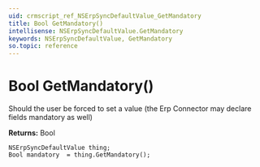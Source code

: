```yaml
---
uid: crmscript_ref_NSErpSyncDefaultValue_GetMandatory
title: Bool GetMandatory()
intellisense: NSErpSyncDefaultValue.GetMandatory
keywords: NSErpSyncDefaultValue, GetMandatory
so.topic: reference
---
```


# Bool GetMandatory()

Should the user be forced to set a value (the Erp Connector may declare fields mandatory as well)

**Returns:** Bool

```crmscript
NSErpSyncDefaultValue thing;
Bool mandatory  = thing.GetMandatory();
```

